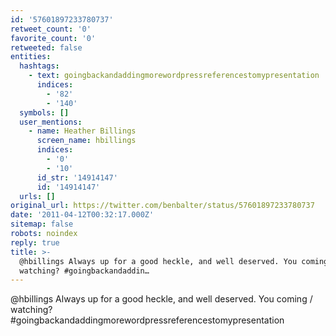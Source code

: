 ```yaml
---
id: '57601897233780737'
retweet_count: '0'
favorite_count: '0'
retweeted: false
entities:
  hashtags:
    - text: goingbackandaddingmorewordpressreferencestomypresentation
      indices:
        - '82'
        - '140'
  symbols: []
  user_mentions:
    - name: Heather Billings
      screen_name: hbillings
      indices:
        - '0'
        - '10'
      id_str: '14914147'
      id: '14914147'
  urls: []
original_url: https://twitter.com/benbalter/status/57601897233780737
date: '2011-04-12T00:32:17.000Z'
sitemap: false
robots: noindex
reply: true
title: >-
  @hbillings Always up for a good heckle, and well deserved. You coming /
  watching? #goingbackandaddin…
---
```


@hbillings Always up for a good heckle, and well deserved. You coming / watching? #goingbackandaddingmorewordpressreferencestomypresentation